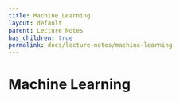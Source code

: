 ```yaml
---
title: Machine Learning
layout: default
parent: Lecture Notes
has_children: true
permalink: docs/lecture-notes/machine-learning
---
```


# Machine Learning
